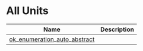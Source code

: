 # All Units


| Name | Description |
|---|---|
| [ok_enumeration_auto_abstract](ok_enumeration_auto_abstract.md) |   |


